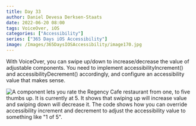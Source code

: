 ```yaml
---
title: Day 33
author: Daniel Devesa Derksen-Staats
date: 2022-06-20 08:00
tags: VoiceOver, iOS
categories: ["Accessibility"]
series: ["365 Days iOS Accessibility"]
image: /Images/365DaysIOSAccessibility/image170.jpg
---
```


With VoiceOver, you can swipe up/down to increase/decrease the value of adjustable components. You need to implement accessibilityIncrement() and accessibilityDecrement() accordingly, and configure an accessibility value that makes sense.

![A component lets you rate the Regency Cafe restaurant from one, to five thumbs up. It is currently at 5. It shows that swiping up will increase value and swiping down will decrease it. The code shows how you can override accessibility increment and decrement to adjust the accessibility value to something like "1 of 5".](/Images/365DaysIOSAccessibility/image170.jpg)